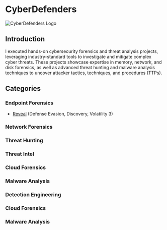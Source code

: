 # CyberDefenders
![CyberDefenders Logo](https://encrypted-tbn0.gstatic.com/images?q=tbn:ANd9GcTVoD0bSVIPtWsBss2pZ8CMFHwFMuwwPRybgw&s)

## Introduction

I executed hands-on cybersecurity forensics and threat analysis projects, leveraging industry-standard tools to investigate and mitigate complex cyber threats. These projects showcase expertise in memory, network, and disk forensics, as well as advanced threat hunting and malware analysis techniques to uncover attacker tactics, techniques, and procedures (TTPs).

## Categories
### Endpoint Forensics
- [Reveal](https://github.com/jcongmon/ccd/tree/main/endpoint/reveal) (Defense Evasion, Discovery, Volatility 3)

### Network Forensics
### Threat Hunting
### Threat Intel
### Cloud Forensics
### Malware Analysis
### Detection Engineering
### Cloud Forensics
### Malware Analysis

